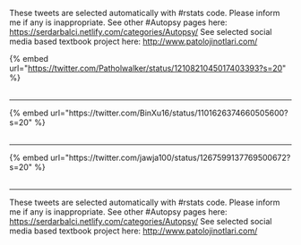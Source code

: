 

These tweets are selected automatically with #rstats code. Please inform me if any is inappropriate.
See other #Autopsy pages here: https://serdarbalci.netlify.com/categories/Autopsy/ 
See selected social media based textbook project here: http://www.patolojinotlari.com/

{% embed url="https://twitter.com/Patholwalker/status/1210821045017403393?s=20" %}<br>
<br>
<hr>
{% embed url="https://twitter.com/BinXu16/status/1101626374660505600?s=20" %}<br>
<br>
<hr>
{% embed url="https://twitter.com/jawja100/status/1267599137769500672?s=20" %}<br>
<br>
<hr>


These tweets are selected automatically with #rstats code. Please inform me if any is inappropriate.
See other #Autopsy pages here: https://serdarbalci.netlify.com/categories/Autopsy/ 
See selected social media based textbook project here: http://www.patolojinotlari.com/
